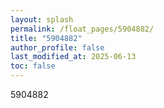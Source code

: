 ```yaml
---
layout: splash
permalink: /float_pages/5904882/
title: "5904882"
author_profile: false
last_modified_at: 2025-06-13
toc: false
---
```

 
5904882

